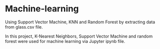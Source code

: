 # Machine-learning
Using Support Vector Machine, KNN and Random Forest by extracting data from glass.csv file.

In this project, K-Nearest Neighbors, Support Vector Machine and random forest were used for machine learning via Jupyter ipynb file.
